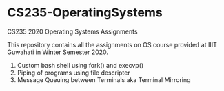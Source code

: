 # CS235-OperatingSystems
CS235 2020 Operating Systems Assignments

This repository contains all the assignments on OS course provided at IIIT Guwahati in Winter Semester 2020.

  1. Custom bash shell using fork() and execvp()
  2. Piping of programs using file descripter
  3. Message Queuing between Terminals aka Terminal Mirroring

